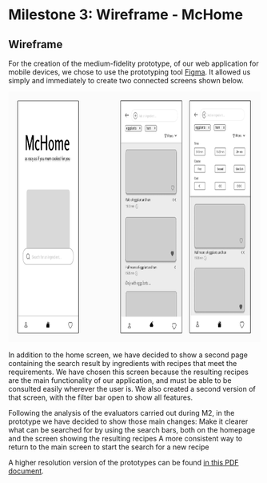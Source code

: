 # Milestone 3: Wireframe - McHome

## Wireframe

For the creation of the medium-fidelity prototype, of our web application for mobile devices, we chose to use the prototyping tool [Figma](www.figma.com). It allowed us simply and immediately to create two connected screens shown below.


<p align="center">
  <img src="images/medium_prototype.png" height="500"/><br/>
</p>



In addition to the home screen, we have decided to show a second page containing the search result by ingredients with recipes that meet the requirements. We have chosen this screen because the resulting recipes are the main functionality of our application, and must be able to be consulted easily wherever the user is. We also created a second version of that screen, with the filter bar open to show all features.


Following the analysis of the evaluators carried out during M2, in the prototype we have decided to show those main changes:
Make it clearer what can be searched for by using the search bars, both on the homepage and the screen showing the resulting recipes
A more consistent way to return to the main screen to start the search for a new recipe

A higher resolution version of the prototypes can be found [in this PDF document](https://github.com/polito-hci-2021/McHome/raw/master/M3/images/medium_prototype.pdf).

